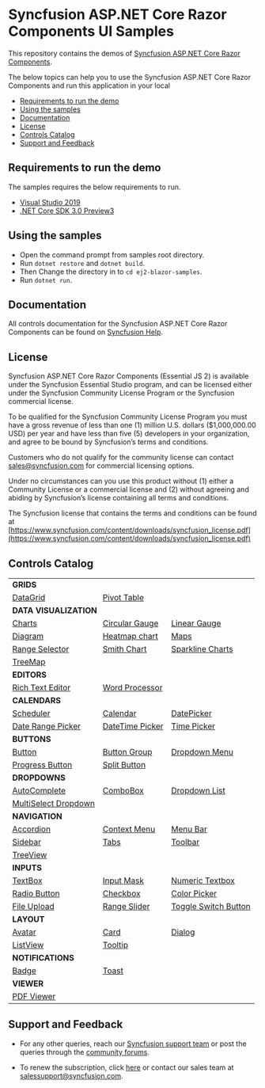 # Syncfusion ASP.NET Core Razor Components UI Samples

This repository contains the demos of [Syncfusion ASP.NET Core Razor Components](https://ej2.syncfusion.com/beta/aspnet-core-razor-components/).

The below topics can help you to use the Syncfusion ASP.NET Core Razor Components and run this application in your local

* [Requirements to run the demo](#requirements-to-run-the-demo)
* [Using the samples](#using-the-samples)
* [Documentation](#documentation)
* [License](#license)
* [Controls Catalog](#controls-catalog)
* [Support and Feedback](#support-and-feedback)

## Requirements to run the demo

The samples requires the below requirements to run.

* [Visual Studio 2019](https://visualstudio.microsoft.com/downloads/#2019rc)
* [.NET Core SDK 3.0 Preview3](https://dotnet.microsoft.com/download/dotnet-core/3.0)

## Using the samples

* Open the command prompt from samples root directory.
* Run `dotnet restore` and `dotnet build`.
* Then Change the directory in to `cd ej2-blazor-samples`.
* Run `dotnet run`.

## Documentation

All controls documentation for the Syncfusion ASP.NET Core Razor Components can be found on [Syncfusion Help](https://ej2.syncfusion.com/aspnet-core-razor-components/documentation/introduction/).

## License

Syncfusion ASP.NET Core Razor Components (Essential JS 2) is available under the Syncfusion Essential Studio program,  and can be licensed either under the Syncfusion Community License Program or the Syncfusion commercial license.

To be qualified for the Syncfusion Community License Program you must have a gross revenue of less than one (1) million U.S. dollars ($1,000,000.00 USD) per year and have less than five (5) developers in your organization, and agree to be bound by Syncfusion’s terms and conditions.

Customers who do not qualify for the community license can contact sales@syncfusion.com for commercial licensing options.

Under no circumstances can you use this product without (1) either a Community License or a commercial license and (2) without agreeing and abiding by Syncfusion’s license containing all terms and conditions.

The Syncfusion license that contains the terms and conditions can be found at
[https://www.syncfusion.com/content/downloads/syncfusion_license.pdf](https://www.syncfusion.com/content/downloads/syncfusion_license.pdf)

## Controls Catalog

<table>
    <tr>
        <td colspan="3" rowspan="1">
            <b>GRIDS<b>
        </td>
    </tr>
    <tr>
        <td>
            <a href="ej2-blazor-samples/Pages/Grid">DataGrid</a>
        </td>
        <td>
            <a href="ej2-blazor-samples/Pages/PivotView">Pivot Table</a>
        </td>
        <td></td>
    </tr>
    <tr>
        <td colspan="3" rowspan="1">
            <b>DATA VISUALIZATION<b>
        </td>
    </tr>
    <tr>
        <td>
            <a href="ej2-blazor-samples/Pages/Charts">Charts</a>
        </td>
        <td>
            <a href="ej2-blazor-samples/Pages/CircularGauge">Circular Gauge</a>
        </td>
        <td>
            <a href="ej2-blazor-samples/Pages/LinearGauge">Linear Gauge</a>
        </td>
    </tr>
    <tr>
        <td>
            <a href="ej2-blazor-samples/Pages/Diagrams">Diagram</a>
        </td>
        <td>
            <a href="ej2-blazor-samples/Pages/HeatMapChart">Heatmap chart</a>
        </td>
        <td>
            <a href="ej2-blazor-samples/Pages/Maps">Maps</a>
        </td>
    </tr>
    <tr>
        <td>
            <a href="ej2-blazor-samples/Pages/Charts/RangeNavigator">Range Selector</a>
        </td>
        <td>
            <a href="ej2-blazor-samples/Pages/Charts/SmithChart">Smith Chart</a>
        </td>
        <td>
            <a href="ej2-blazor-samples/Pages/Charts/Sparkline">Sparkline Charts</a>
        </td>
    </tr>
    <tr>
        <td>
            <a href="ej2-blazor-samples/Pages/TreeMap">TreeMap</a>
        </td>
        <td></td>
        <td></td>
    </tr>
    <tr>
        <td colspan="3" rowspan="1">
            <b>EDITORS<b>
        </td>
    </tr>
    <tr>
        <td>
            <a href="ej2-blazor-samples/Pages/RichTextEditor">Rich Text Editor</a>
        </td>
        <td>
            <a href="ej2-blazor-samples/Pages/DocumentEditor">Word Processor</a>
        </td>
        <td></td>
    </tr>
    <tr>
        <td colspan="3" rowspan="1">
            <b>CALENDARS<b>
        </td>
    </tr>
    <tr>
        <td>
            <a href="ej2-blazor-samples/Pages/Schedule">Scheduler</a>
        </td>
        <td>
            <a href="ej2-blazor-samples/Pages/Calendars/Calendar">Calendar</a>
        </td>
        <td>
            <a href="ej2-blazor-samples/Pages/Calendars/DatePicker">DatePicker</a>
        </td>
    </tr>
    <tr>
        <td>
            <a href="ej2-blazor-samples/Pages/Calendars/DateRangePicker">Date Range Picker</a>
        </td>
        <td>
            <a href="ej2-blazor-samples/Pages/Calendars/DateTimePicker">DateTime Picker</a>
        </td>
        <td>
            <a href="ej2-blazor-samples/Pages/Calendars/TimePicker">Time Picker</a>
        </td>
    </tr>
    <tr>
        <td colspan="3" rowspan="1">
            <b>BUTTONS<b>
        </td>
    </tr>
    <tr>
        <td>
            <a href="ej2-blazor-samples/Pages/Buttons">Button</a>
        </td>
        <td>
            <a href="ej2-blazor-samples/Pages/Buttons/Button/ButtonGroup.cshtml">Button Group</a>
        </td>
        <td>
            <a href="ej2-blazor-samples/Pages/Buttons/Button/DropDownButton.cshtml">Dropdown Menu</a>
        </td>
    </tr>
    <tr>
        <td>
            <a href="ej2-blazor-samples/Pages/Buttons/Button/ProgressButton.cshtml">Progress Button</a>
        </td>
        <td>
            <a href="ej2-blazor-samples/Pages/Buttons/Button/SplitButton.cshtml">Split Button</a>
        </td>
        <td></td>
    </tr>
    <tr>
        <td colspan="3" rowspan="1">
            <b>DROPDOWNS<b>
        </td>
    </tr>
    <tr>
        <td>
            <a href="ej2-blazor-samples/Pages/DropDowns/AutoComplete">AutoComplete</a>
        </td>
        <td>
            <a href="ej2-blazor-samples/Pages/DropDowns/ComboBox">ComboBox</a>
        </td>
        <td>
            <a href="ej2-blazor-samples/Pages/DropDowns/DropDownList">Dropdown List</a>
        </td>
    </tr>
    <tr>
        <td>
            <a href="ej2-blazor-samples/Pages/DropDowns/MultiSelect">MultiSelect Dropdown</a>
        </td>
        <td></td>
        <td></td>
    </tr>
    <tr>
        <td colspan="3" rowspan="1">
            <b>NAVIGATION<b>
        </td>
    </tr>
    <tr>
        <td>
            <a href="ej2-blazor-samples/Pages/Navigations/Accordion">Accordion</a>
        </td>
        <td>
            <a href="ej2-blazor-samples/Pages/Navigations/ContextMenu">Context Menu</a>
        </td>
        <td>
            <a href="ej2-blazor-samples/Pages/Navigations/MenuBar">Menu Bar</a>
        </td>
    </tr>
    <tr>
        <td>
            <a href="ej2-blazor-samples/Pages/Navigations/Sidebar">Sidebar</a>
        </td>
        <td>
            <a href="ej2-blazor-samples/Pages/Navigations/Tab">Tabs</a>
        </td>
        <td>
            <a href="ej2-blazor-samples/Pages/Navigations/Toolbar">Toolbar</a>
        </td>
    </tr>
    <tr>
        <td>
            <a href="ej2-blazor-samples/Pages/Navigations/TreeView">TreeView</a>
        </td>
        <td></td>
        <td></td>
    </tr>
    <tr>
        <td colspan="3" rowspan="1">
            <b>INPUTS<b>
        </td>
    </tr>
    <tr>
        <td>
            <a href="ej2-blazor-samples/Pages/Inputs/TextBox">TextBox</a>
        </td>
        <td>
            <a href="ej2-blazor-samples/Pages/Inputs/MaskedTextBox">Input Mask</a>
        </td>
         <td>
            <a href="ej2-blazor-samples/Pages/Inputs/NumericTextBox">Numeric Textbox</a>
        </td>
    </tr>
    <tr>
        <td>
            <a href="ej2-blazor-samples/Pages/Buttons/Button/RadioButton.cshtml">Radio Button</a>
        </td>
        <td>
            <a href="ej2-blazor-samples/Pages/Buttons/Button/CheckBox.cshtml">Checkbox</a>
        </td>
        <td>
            <a href="ej2-blazor-samples/Pages/Inputs/ColorPicker">Color Picker</a>
        </td>
    </tr>
    <tr>
        <td>
            <a href="ej2-blazor-samples/Pages/Inputs/Uploader">File Upload</a>
        </td>
        <td>
            <a href="ej2-blazor-samples/Pages/Inputs/Slider">Range Slider</a>
        </td>
        <td>
            <a href="ej2-blazor-samples/Pages/Buttons/Button/Switch.cshtml">Toggle Switch Button</a>
        </td>
    </tr>
    <tr>
        <td colspan="3" rowspan="1">
            <b>LAYOUT<b>
        </td>
    </tr>
    <tr>
        <td>
            <a href="ej2-blazor-samples/Pages/Layouts/Avatar">Avatar</a>
        </td>
        <td>
            <a href="ej2-blazor-samples/Pages/Layouts/Card">Card</a>
        </td>
        <td>
            <a href="ej2-blazor-samples/Pages/Layout/Dialog">Dialog</a>
        </td>
    </tr>
    <tr>
        <td>
            <a href="ej2-blazor-samples/Pages/Lists/ListView">ListView</a>
        </td>
        <td>
            <a href="ej2-blazor-samples/Pages/Popups/Tooltip">Tooltip</a>
        </td>
        <td></td>
    </tr>
    <tr>
        <td colspan="3" rowspan="1">
            <b>NOTIFICATIONS<b>
        </td>
    </tr>
    <tr>
        <td>
            <a href="ej2-blazor-samples/Pages/Notifications/Badge">Badge</a>
        </td>
        <td>
            <a href="ej2-blazor-samples/Pages/Notifications/Toast">Toast</a>
        </td>
        <td></td>
    </tr>
    <tr>
        <td colspan="3" rowspan="1">
            <b>VIEWER<b>
        </td>
    </tr>
    <tr>
        <td>
            <a href="ej2-blazor-samples/Pages/Viewer/PdfViewer">PDF Viewer</a>
        </td>
    </tr>
</table>

## Support and Feedback

* For any other queries, reach our [Syncfusion support team](https://www.syncfusion.com/support/directtrac/incidents/newincident?utm_source=github&utm_medium=listing&utm_campaign=ej2-aspnetcore-samples) or post the queries through the [community forums](https://www.syncfusion.com/forums?utm_source=github&utm_medium=listing&utm_campaign=ej2-aspnetcore-samples).

* To renew the subscription, click [here](https://www.syncfusion.com/sales/products?utm_source=github&utm_medium=listing&utm_campaign=ej2-aspnetcore-samples) or contact our sales team at <salessupport@syncfusion.com>.
